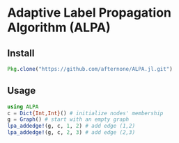 # Adaptive Label Propagation Algorithm (ALPA)
## Install
```julia
Pkg.clone("https://github.com/afternone/ALPA.jl.git")
```
## Usage
```julia
using ALPA
c = Dict{Int,Int}() # initialize nodes' membership
g = Graph() # start with an empty graph
lpa_addedge!(g, c, 1, 2) # add edge (1,2)
lpa_addedge!(g, c, 2, 3) # add edge (2,3)

